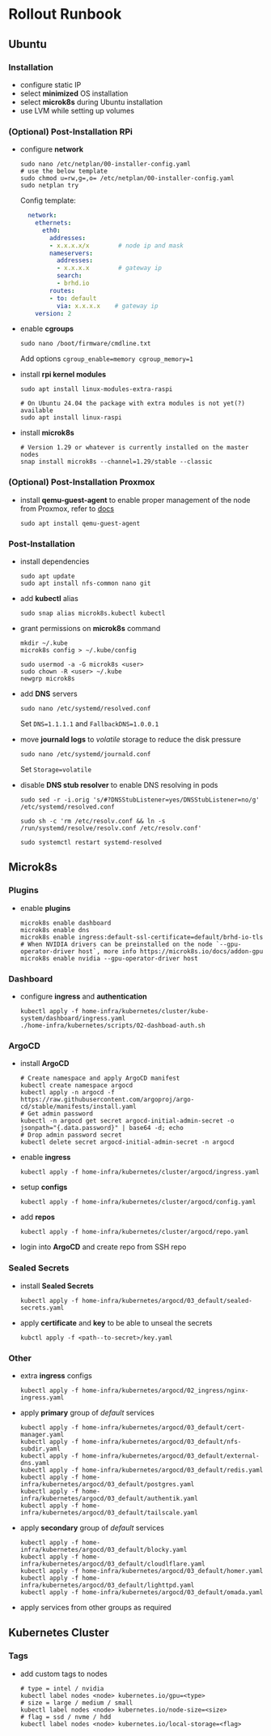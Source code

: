 # Rollout Runbook

## Ubuntu

### Installation

- configure static IP
- select **minimized** OS installation
- select **microk8s** during Ubuntu installation
- use LVM while setting up volumes

### (Optional) Post-Installation RPi
- configure **network**

  ```shell
  sudo nano /etc/netplan/00-installer-config.yaml
  # use the below template
  sudo chmod u=rw,g=,o= /etc/netplan/00-installer-config.yaml
  sudo netplan try
  ```
  
  Config template:
  ```yaml
    network:
      ethernets:
        eth0:
          addresses:
          - x.x.x.x/x        # node ip and mask
          nameservers:
            addresses:
            - x.x.x.x        # gateway ip
            search:
            - brhd.io
          routes:
          - to: default
            via: x.x.x.x    # gateway ip
      version: 2
    ```

- enable **cgroups**

  ```shell
  sudo nano /boot/firmware/cmdline.txt
  ```
  Add options `cgroup_enable=memory cgroup_memory=1`

- install **rpi kernel modules**

  ```shell
  sudo apt install linux-modules-extra-raspi

  # On Ubuntu 24.04 the package with extra modules is not yet(?) available
  sudo apt install linux-raspi
  ```

- install **microk8s**

  ```shell
  # Version 1.29 or whatever is currently installed on the master nodes
  snap install microk8s --channel=1.29/stable --classic
  ```

### (Optional) Post-Installation Proxmox
- install **qemu-guest-agent** to enable proper management of the node from Proxmox, refer to [docs](https://pve.proxmox.com/wiki/Qemu-guest-agent)

  ```
  sudo apt install qemu-guest-agent
  ```

### Post-Installation
- install dependencies

    ```shell
    sudo apt update
    sudo apt install nfs-common nano git
    ```
- add **kubectl** alias
    ```shell
    sudo snap alias microk8s.kubectl kubectl
    ```
- grant permissions on **microk8s** command

    ```shell
    mkdir ~/.kube
    microk8s config > ~/.kube/config

    sudo usermod -a -G microk8s <user>
    sudo chown -R <user> ~/.kube
    newgrp microk8s
    ```
- add **DNS** servers

    ```shell
    sudo nano /etc/systemd/resolved.conf
    ```
    Set `DNS=1.1.1.1` and `FallbackDNS=1.0.0.1`

- move **journald logs** to *volatile* storage to reduce the disk pressure

    ```shell
    sudo nano /etc/systemd/journald.conf 
    ```
    Set `Storage=volatile`

- disable **DNS stub resolver** to enable DNS resolving in pods

    ```shell
    sudo sed -r -i.orig 's/#?DNSStubListener=yes/DNSStubListener=no/g' /etc/systemd/resolved.conf  

    sudo sh -c 'rm /etc/resolv.conf && ln -s /run/systemd/resolve/resolv.conf /etc/resolv.conf' 

    sudo systemctl restart systemd-resolved
    ```

## Microk8s

### Plugins

- enable **plugins**

    ```shell
    microk8s enable dashboard
    microk8s enable dns
    microk8s enable ingress:default-ssl-certificate=default/brhd-io-tls
    # When NVIDIA drivers can be preinstalled on the node `--gpu-operator-driver host`, more info https://microk8s.io/docs/addon-gpu
    microk8s enable nvidia --gpu-operator-driver host
    ```

### Dashboard

- configure **ingress** and **authentication**

    ```shell
    kubectl apply -f home-infra/kubernetes/cluster/kube-system/dashboard/ingress.yaml
    ./home-infra/kubernetes/scripts/02-dashboad-auth.sh
    ```

### ArgoCD

- install **ArgoCD**

    ```shell
    # Create namespace and apply ArgoCD manifest
    kubectl create namespace argocd
    kubectl apply -n argocd -f https://raw.githubusercontent.com/argoproj/argo-cd/stable/manifests/install.yaml
    # Get admin password
    kubectl -n argocd get secret argocd-initial-admin-secret -o jsonpath="{.data.password}" | base64 -d; echo
    # Drop admin password secret
    kubectl delete secret argocd-initial-admin-secret -n argocd
    ```

- enable **ingress**
    ```shell
    kubectl apply -f home-infra/kubernetes/cluster/argocd/ingress.yaml
    ```
- setup **configs**
    ```shell
    kubectl apply -f home-infra/kubernetes/cluster/argocd/config.yaml
    ```
- add **repos**
    ```shell
    kubectl apply -f home-infra/kubernetes/cluster/argocd/repo.yaml
    ```


- login into **ArgoCD** and create repo from SSH repo

### Sealed Secrets

- install **Sealed Secrets**

    ```shell
    kubectl apply -f home-infra/kubernetes/argocd/03_default/sealed-secrets.yaml
    ```

- apply **certificate** and **key** to be able to unseal the secrets
    ```shell
    kubctl apply -f <path--to-secret>/key.yaml
    ```

### Other

- extra **ingress** configs
    ```shell
    kubectl apply -f home-infra/kubernetes/argocd/02_ingress/nginx-ingress.yaml
    ```

- apply **primary** group of *default* services
    ```shell
    kubectl apply -f home-infra/kubernetes/argocd/03_default/cert-manager.yaml
    kubectl apply -f home-infra/kubernetes/argocd/03_default/nfs-subdir.yaml
    kubectl apply -f home-infra/kubernetes/argocd/03_default/external-dns.yaml
    kubectl apply -f home-infra/kubernetes/argocd/03_default/redis.yaml
    kubectl apply -f home-infra/kubernetes/argocd/03_default/postgres.yaml
    kubectl apply -f home-infra/kubernetes/argocd/03_default/authentik.yaml
    kubectl apply -f home-infra/kubernetes/argocd/03_default/tailscale.yaml
    ```
- apply **secondary** group of *default* services
    ```shell
    kubectl apply -f home-infra/kubernetes/argocd/03_default/blocky.yaml
    kubectl apply -f home-infra/kubernetes/argocd/03_default/cloudlflare.yaml
    kubectl apply -f home-infra/kubernetes/argocd/03_default/homer.yaml
    kubectl apply -f home-infra/kubernetes/argocd/03_default/lighttpd.yaml
    kubectl apply -f home-infra/kubernetes/argocd/03_default/omada.yaml
    ```
- apply services from other groups as required

## Kubernetes Cluster

### Tags

- add custom tags to nodes
  ```shell
  # type = intel / nvidia
  kubectl label nodes <node> kubernetes.io/gpu=<type>
  # size = large / medium / small
  kubectl label nodes <node> kubernetes.io/node-size=<size>
  # flag = ssd / nvme / hdd
  kubectl label nodes <node> kubernetes.io/local-storage=<flag>
  ```